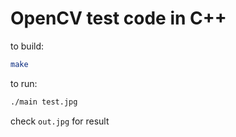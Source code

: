 # OpenCV test code in C++

to build: 

```bash
make
```

to run:

```bash
./main test.jpg
```

check `out.jpg` for result
